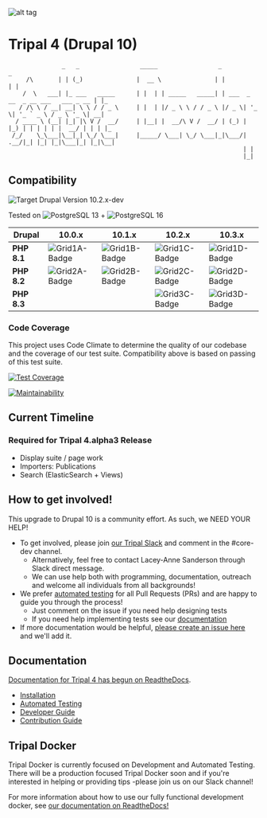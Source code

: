 ![alt tag](https://raw.githubusercontent.com/tripal/tripal/7.x-3.x/tripal/theme/images/tripal_logo.png)

# Tripal 4 (Drupal 10)

                   _   _                 _____                 _                                  _
         /\       | | (_)               |  __ \               | |                                | |
        /  \   ___| |_ ___   _____      | |  | | _____   _____| | ___  _ __  _ __ ___   ___ _ __ | |_
       / /\ \ / __| __| \ \ / / _ \     | |  | |/ _ \ \ / / _ \ |/ _ \| '_ \| '_ ` _ \ / _ \ '_ \| __|
      / ____ \ (__| |_| |\ V /  __/     | |__| |  __/\ V /  __/ | (_) | |_) | | | | | |  __/ | | | |_
     /_/    \_\___|\__|_| \_/ \___|     |_____/ \___| \_/ \___|_|\___/| .__/|_| |_| |_|\___|_| |_|\__|
                                                                      | |
                                                                      |_|


## Compatibility

![Target Drupal Version 10.2.x-dev](https://img.shields.io/badge/Target%20Drupal%20Version-10.2.x-informational)

Tested on ![PostgreSQL 13](https://img.shields.io/badge/PostreSQL-13-success) + ![PostgreSQL 16](https://img.shields.io/badge/PostreSQL-16-success)

| Drupal      | 10.0.x          | 10.1.x          | 10.2.x          | 10.3.x          |
|-------------|-----------------|-----------------|-----------------|-----------------|
| **PHP 8.1** | ![Grid1A-Badge] | ![Grid1B-Badge] | ![Grid1C-Badge] | ![Grid1D-Badge] |
| **PHP 8.2** | ![Grid2A-Badge] | ![Grid2B-Badge] | ![Grid2C-Badge] | ![Grid2D-Badge] |
| **PHP 8.3** |                 |                 | ![Grid3C-Badge] | ![Grid3D-Badge] |

[Grid1A-Badge]: https://github.com/tripal/tripal/actions/workflows/MAIN-phpunit-php8.1_D10_0x.yml/badge.svg
[Grid1B-Badge]: https://github.com/tripal/tripal/actions/workflows/MAIN-phpunit-php8.1_D10_1x.yml/badge.svg
[Grid1C-Badge]: https://github.com/tripal/tripal/actions/workflows/MAIN-phpunit-php8.1_D10_2x.yml/badge.svg
[Grid1D-Badge]: https://github.com/tripal/tripal/actions/workflows/MAIN-phpunit-php8.1_D10_3x.yml/badge.svg

[Grid2A-Badge]: https://github.com/tripal/tripal/actions/workflows/MAIN-phpunit-php8.2_D10_0x.yml/badge.svg
[Grid2B-Badge]: https://github.com/tripal/tripal/actions/workflows/MAIN-phpunit-php8.2_D10_1x.yml/badge.svg
[Grid2C-Badge]: https://github.com/tripal/tripal/actions/workflows/MAIN-phpunit-php8.2_D10_2x.yml/badge.svg
[Grid2D-Badge]: https://github.com/tripal/tripal/actions/workflows/MAIN-phpunit-php8.2_D10_3x.yml/badge.svg

[Grid3C-Badge]: https://github.com/tripal/tripal/actions/workflows/MAIN-phpunit-php8.3_D10_2x.yml/badge.svg
[Grid3D-Badge]: https://github.com/tripal/tripal/actions/workflows/MAIN-phpunit-php8.3_D10_3x.yml/badge.svg

### Code Coverage

This project uses Code Climate to determine the quality of our codebase and the coverage of our test suite. Compatibility above is based on passing of this test suite.

[![Test Coverage](https://api.codeclimate.com/v1/badges/994fcd39a0eef9cff742/test_coverage)](https://codeclimate.com/github/tripal/tripal/test_coverage)

[![Maintainability](https://api.codeclimate.com/v1/badges/994fcd39a0eef9cff742/maintainability)](https://codeclimate.com/github/tripal/tripal/maintainability)

## Current Timeline

### Required for Tripal 4.alpha3 Release

- Display suite / page work
- Importers: Publications
- Search (ElasticSearch + Views)

## How to get involved!

This upgrade to Drupal 10 is a community effort. As such, we NEED YOUR HELP!

  - To get involved, please join [our Tripal Slack](http://tripal.info/join/slack) and comment in the #core-dev channel.
    - Alternatively, feel free to contact Lacey-Anne Sanderson through Slack direct message.
    - We can use help both with programming, documentation, outreach and welcome all individuals from all backgrounds!
  - We prefer [automated testing](https://tripaldoc.readthedocs.io/en/latest/dev_guide/testing.html) for all Pull Requests (PRs) and are happy to guide you through the process!
    - Just comment on the issue if you need help designing tests
    - If you need help implementing tests see our [documentation](https://tripaldoc.readthedocs.io/en/latest/dev_guide/testing.html)
  - If more documentation would be helpful, [please create an issue here](https://github.com/tripal/tripal_doc/issues) and we'll add it.

## Documentation

[Documentation for Tripal 4 has begun on ReadtheDocs](https://tripaldoc.readthedocs.io/en/latest/dev_guide.html).

  - [Installation](https://tripaldoc.readthedocs.io/en/latest/install.html)
  - [Automated Testing](https://tripaldoc.readthedocs.io/en/latest/dev_guide/testing.html)
  - [Developer Guide](https://tripaldoc.readthedocs.io/en/latest/dev_guide.html)
  - [Contribution Guide](https://tripaldoc.readthedocs.io/en/latest/contributing.html)

## Tripal Docker

Tripal Docker is currently focused on Development and Automated Testing. There will be a production focused Tripal Docker soon and if you're interested in helping or providing tips -please join us on our Slack channel!

For more information about how to use our fully functional development docker, see [our documentation on ReadtheDocs!](https://tripaldoc.readthedocs.io/en/latest/install/docker.html)
